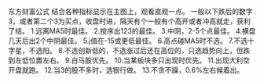 东方财富公式
结合各种指标显示在主图上，观看直观一点。
一般以下跌后的数字3，或者第二个3为买点，收盘时进，隔天有个一般有个高开或者冲高就走，获利了结。
1.远离MA5时最佳。
2.按序出123的最佳。
3.中阴，2-5个点最佳。
4.横盘几天后出2个中阴最佳。
5.j值在-15或更低最佳。
6.高点碰MA5时不选。
7.不选十字星，不选阳。
8.不选创新低的，不选涨过后还在高位的，只选趋势向上，但跌到左低位置左右。
9.白马股优先。
10.当某板块多只出现时优先。
11.出现大利空开盘就跑。
12.当3的股不多时，选银行做。
13.不贪不躁，0.6%左右候着出。
